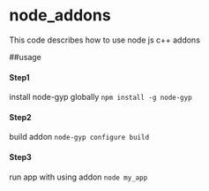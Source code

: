 # node_addons
This code describes how to use node js  c++ addons

##usage
#### Step1
install node-gyp globally   `npm install -g node-gyp`

#### Step2
build addon  `node-gyp configure build`

#### Step3
run app with using addon   `node my_app`

